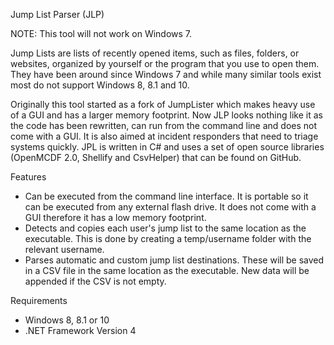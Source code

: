 Jump List Parser (JLP)

NOTE: This tool will not work on Windows 7.

Jump Lists are lists of recently opened items, such as files, folders, or websites, organized by yourself or the program that you use to open them. They have been around since Windows 7 and while many similar tools exist most do not support Windows 8, 8.1 and 10.

Originally this tool started as a fork of JumpLister which makes heavy use of a GUI and has a larger memory footprint. Now JLP looks nothing like it as the code has been rewritten, can run from the command line and does not come with a GUI. It is also aimed at incident responders that need to triage systems quickly. JPL is written in C# and uses a set of open source libraries (OpenMCDF 2.0, Shellify and CsvHelper) that can be found on GitHub.

Features

- Can be executed from the command line interface. It is portable so it can be executed from any external flash drive. It does not come with a GUI therefore it has a low memory footprint.
- Detects and copies each user's jump list to the same location as the executable. This is done by creating a temp/username folder with the relevant username.
- Parses automatic and custom jump list destinations. These will be saved in a CSV file in the same location as the executable. New data will be appended if the CSV is not empty.

Requirements
- Windows 8, 8.1 or 10
- .NET Framework Version 4
